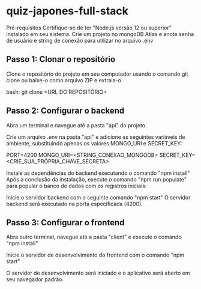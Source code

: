 # quiz-japones-full-stack

Pré-requisitos
Certifique-se de ter "Node.js versão 12 ou superior" instalado em seu sistema.
Crie um projeto no mongoDB Atlas e anote senha de usuário e string de conexão para utilizar no arquivo .env

Passo 1: Clonar o repositório
------------------------------------------------------------------------------------------------------------------

Clone o repositório do projeto em seu computador usando o comando git clone ou baixe-o como arquivo ZIP e extraia-o.

bash:
git clone <URL DO REPOSITÓRIO>

Passo 2: Configurar o backend
------------------------------------------------------------------------------------------------------------------

Abra um terminal e navegue até a pasta "api" do projeto.

Crie um arquivo .env na pasta "api" e adicione as seguintes variáveis de ambiente, substituindo apenas os valores MONGO_URI e SECRET_KEY:

PORT=4200
MONGO_URI=<STRING_CONEXAO_MONGODB>
SECRET_KEY=<CRIE_SUA_PRÓPRIA_CHAVE_SECRETA>

Instale as dependências do backend executando o comando "npm install"
Após a conclusão da instalação, execute o comando "npm run populate" para popular o banco de dados com os registros iniciais:

Inicie o servidor backend com o seguinte comando "npm start"
O servidor backend será executado na porta especificada (4200).

Passo 3: Configurar o frontend
------------------------------------------------------------------------------------------------------------------
Abra outro terminal, navegue até a pasta "client" e execute o comando "npm install"

Inicie o servidor de desenvolvimento do frontend com o comando "npm start"

O servidor de desenvolvimento será iniciado e o aplicativo será aberto em seu navegador padrão.
